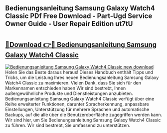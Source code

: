 ## Bedienungsanleitung Samsung Galaxy Watch4 Classic PDf Free Download - Part-Ugd Service Owner Guide - User Repair Edition ut7tU

# <h2><a href="http://df4jfst.blite.top/?on=Bedienungsanleitung+Samsung+Galaxy+Watch4+Classic">🔗Download 👉🔴 Bedienungsanleitung Samsung Galaxy Watch4 Classic</a></h2>

[![Bedienungsanleitung Samsung Galaxy Watch4 Classic new download](https://i.imgur.com/lujVjoI.png)](http://df4jfst.blite.top/?on=Bedienungsanleitung+Samsung+Galaxy+Watch4+Classic)
Holen Sie das Beste daraus heraus! Dieses Handbuch enthält Tipps und Tricks, um die Leistung Ihres neuen Bedienungsanleitung Samsung Galaxy Watch4 Classic zu maximieren. Vielen Dank, dass Sie sich für den Markennamen entschieden haben Wir sind bestrebt, Ihnen außergewöhnliche Produkte und Dienstleistungen anzubieten. Bedienungsanleitung Samsung Galaxy Watch4 Classic verfügt über eine Reihe erweiterter Funktionen, darunter Spracherkennung, anpassbare Einstellungen, Unterstützung für mehrere Sprachen und automatische Backups, auf die alle über die Benutzeroberfläche zugegriffen werden kann. Wir sind hier, um Sie Bedienungsanleitung Samsung Galaxy Watch4 Classic zu führen. Wir sind bestrebt, Sie umfassend zu unterstützen.
